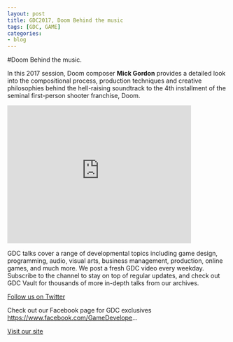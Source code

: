 ```yaml
---
layout: post
title: GDC2017, Doom Behind the music
tags: [GDC, GAME]
categories:
- blog
---
```

#Doom Behind the music.

In this 2017 session, Doom composer **Mick Gordon** provides a detailed look into the compositional process, production techniques and creative philosophies behind the hell-raising soundtrack to the 4th installment of the seminal first-person shooter franchise, Doom.



<iframe width="420" height="315" src="https://www.youtube.com/watch?v=U4FNBMZsqrY" frameborder="0" allowfullscreen></iframe>



GDC talks cover a range of developmental topics including game design, programming, audio, visual arts, business management, production, online games, and much more. We post a fresh GDC video every weekday. Subscribe to the channel to stay on top of regular updates, and check out GDC Vault for thousands of more in-depth talks from our archives.

[Follow us on Twitter ](https://twitter.com/Official_GDC)

Check out our Facebook page for GDC exclusives
https://www.facebook.com/GameDevelope...

[Visit our site](http://ubm.io/2ctNvqZ)



